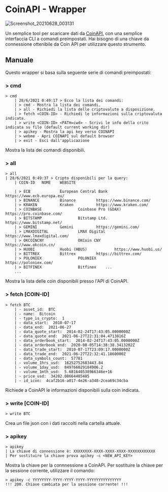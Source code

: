 # CoinAPI - Wrapper

![Screenshot_20210628_003131](https://user-images.githubusercontent.com/51529905/123561372-4bbbab80-d7a8-11eb-97f7-fa0957944982.png)

Un semplice tool per scaricare dati da [CoinAPI](https://www.coinapi.io/), con una semplice interfaccia CLI a comandi preimpostati.
Hai bisogno di una chiave da connessione ottenibile da Coin API per utilizzare questo strumento.

## Manuale
Questo wrapper si basa sulla seguente serie di comandi preimpostati:

### > cmd
```
> cmd
    | 28/6/2021 0:49:17 > Ecco la lista dei comandi:
    | > cmd - Mostra la lista dei comandi.
    | > all - Richiedi la lista delle criptovalute a disposizione.
    | > fetch <COIN-ID> - Richiedi le informazioni sulla criptovaluta indicata.
    | > write <COIN-ID> <PATH=cwd> - Scrivi le info della crito indicata su file (default current working dir)
    | > apikey - Mostra la api key verso COINAPI
    | > webme - Apri COINAPI sul default browser
    | > exit - Esci dall'applicazione
```
Mostra la lista dei comandi disponibili.

### > all
```
> all
| 28/6/2021 0:49:37 > Cripto disponibili per la query: 
    | COIN-ID   NOME    WEBSITE
    
    | > ECB             European Central Bank           https://www.ecb.europa.eu/
    | > BINANCE         Binance         https://www.binance.com/
    | > KRAKEN          Kraken          https://www.kraken.com/
    | > COINBASE                Coinbase Pro (GDAX)             https://pro.coinbase.com/
    | > BITSTAMP                Bitstamp Ltd.           https://www.bitstamp.net/
    | > GEMINI          Gemini          https://gemini.com/
    | > LMAXDIGITAL             LMAX Digital            https://www.lmaxdigital.com/
    | > OKCOINCNY               OKCoin CNY              https://www.okcoin.cn/
    | > HUOBI           Huobi (HBUS)            https://www.huobi.us/
    | > BITTREX         Bittrex         https://bittrex.com/
    | > POLONIEX                POLONIEX                https://poloniex.com/
    | > BITFINEX                Bitfinex    ...
    ...
```
Mostra la lista delle coin disponibili presso l'API di CoinAPI.

### > fetch [COIN-ID]
```
> fetch BTC
    | - asset_id:  BTC
    | - name:  Bitcoin
    | - type_is_crypto:  1
    | - data_start:  2010-07-17
    | - data_end:  2021-06-27
    | - data_quote_start:  2014-02-24T17:43:05.0000000Z
    | - data_quote_end:  2021-06-27T22:31:04.4713816Z
    | - data_orderbook_start:  2014-02-24T17:43:05.0000000Z
    | - data_orderbook_end:  2020-08-05T14:38:38.3413202Z
    | - data_trade_start:  2010-07-17T23:09:17.0000000Z
    | - data_trade_end:  2021-06-27T22:32:41.1860000Z
    | - data_symbols_count:  57781
    | - volume_1hrs_usd:  16252752683443.84
    | - volume_1day_usd:  849766029184906.2
    | - volume_1mth_usd:  5.681640538966346e+16
    | - price_usd:  34202.08664405485
    | - id_icon:  4caf2b16-a017-4e26-a348-2cea69c34cba
```
Richiede a CoinAPI le informazioni disponibili sulla coin indicata.

### > write [COIN-ID]
```
> write BTC
```
Crea un file json con i dati raccolti nella cartella attuale.

### > apikey
```
> apikey
| La chiave di connessione è: XXXXXXXX-XXXX-XXXX-XXXX-XXXXXXXXXXXX
| Per sostituire la chiave prova apikey -c <NEW_API_KEY>
```
Mostra la chiave per la connnessione a CoinAPi. Per sostituire la chiave per la sessione corrente, utilizzare il comando:
```
> apikey -c YYYYYYYY-YYYY-YYYY-YYYY-YYYYYYYYYYYYYYY
!!! 200. Chiave cambiata per la sessione corrente! !!!
```
